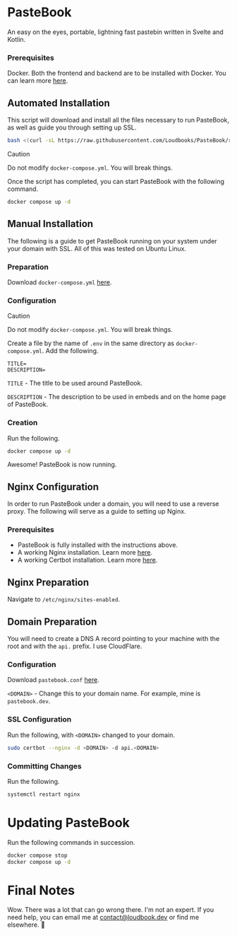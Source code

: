 # PasteBook 
An easy on the eyes, portable, lightning fast pastebin written in Svelte and Kotlin.

### Prerequisites
Docker. Both the frontend and backend are to be installed with Docker. You can learn more [here](https://www.docker.com).

## Automated Installation
This script will download and install all the files necessary to run PasteBook, as well as guide you through setting up SSL.
```bash
bash <(curl -sL https://raw.githubusercontent.com/Loudbooks/PasteBook/refs/heads/master/install.sh)
```

> [!CAUTION]
> Do not modify `docker-compose.yml`. You will break things.

Once the script has completed, you can start PasteBook with the following command.
```bash
docker compose up -d
```

## Manual Installation
The following is a guide to get PasteBook running on your system under your domain with SSL. All of this was tested on Ubuntu Linux.

### Preparation
Download `docker-compose.yml` [here](https://github.com/Loudbooks/PasteBook/blob/master/docker-compose.yml).

### Configuration
> [!CAUTION]
> Do not modify `docker-compose.yml`. You will break things.

Create a file by the name of `.env` in the same directory as `docker-compose.yml`. Add the following.
```env
TITLE=
DESCRIPTION=
```

`TITLE` - The title to be used around PasteBook.

`DESCRIPTION` - The description to be used in embeds and on the home page of PasteBook.

### Creation
Run the following.
```bash
docker compose up -d
```

Awesome! PasteBook is now running.

## Nginx Configuration
In order to run PasteBook under a domain, you will need to use a reverse proxy. The following will serve as a guide to setting up Nginx.

### Prerequisites
- PasteBook is fully installed with the instructions above.
- A working Nginx installation. Learn more [here](https://nginx.org/en/linux_packages.html#instructions).
- A working Certbot installation. Learn more [here](https://certbot.eff.org/instructions?ws=nginx&os=snap).
## Nginx Preparation
Navigate to `/etc/nginx/sites-enabled`.

## Domain Preparation
You will need to create a DNS A record pointing to your machine with the root and with the `api.` prefix. I use CloudFlare.

### Configuration 
Download `pastebook.conf` [here](https://github.com/Loudbooks/PasteBook/blob/master/pastebook.conf).

`<DOMAIN>` - Change this to your domain name. For example, mine is `pastebook.dev`.

### SSL Configuration
Run the following, with `<DOMAIN>` changed to your domain.
```bash
sudo certbot --nginx -d <DOMAIN> -d api.<DOMAIN>
```

### Committing Changes
Run the following.
```bash
systemctl restart nginx
```

# Updating PasteBook
Run the following commands in succession.
```bash
docker compose stop
docker compose up -d
```

# Final Notes
Wow. There was a lot that can go wrong there. I'm not an expert. If you need help, you can email me at contact@loudbook.dev or find me elsewhere.
💜
